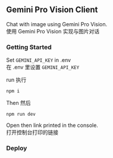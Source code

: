 ## Gemini Pro Vision Client

Chat with image using Gemini Pro Vision.  
使用 Gemini Pro Vision 实现与图片对话

### Getting Started

Set `GEMINI_API_KEY` in .env  
在 .env 里设置 `GEMINI_API_KEY`

run 执行

```
npm i
```

Then 然后

```
npm run dev
```

Open then link printed in the console.  
打开控制台打印的链接

### Deploy
